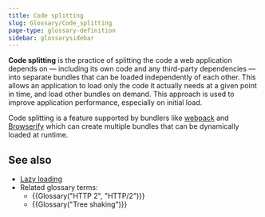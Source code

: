 ```yaml
---
title: Code splitting
slug: Glossary/Code_splitting
page-type: glossary-definition
sidebar: glossarysidebar
---
```


**Code splitting** is the practice of splitting the code a web application depends on — including its own code and any third-party dependencies — into separate bundles that can be loaded independently of each other.
This allows an application to load only the code it actually needs at a given point in time, and load other bundles on demand.
This approach is used to improve application performance, especially on initial load.

Code splitting is a feature supported by bundlers like [webpack](https://webpack.js.org/) and [Browserify](https://browserify.org/) which can create multiple bundles that can be dynamically loaded at runtime.

## See also

- [Lazy loading](/en-US/docs/Web/Performance/Guides/Lazy_loading)
- Related glossary terms:
  - {{Glossary("HTTP 2", "HTTP/2")}}
  - {{Glossary("Tree shaking")}}
